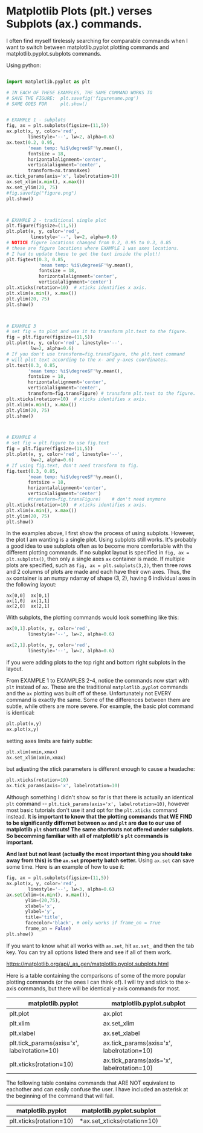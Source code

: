 # Matplotlib Plots (plt.) verses Subplots (ax.) commands.
I often find myself tirelessly searching for comparable commands when I want to switch between matplotlib.pyplot plotting commands and matplotlib.pyplot.subplots commands. 

Using python:

```python

import matplotlib.pyplot as plt

# IN EACH OF THESE EXAMPLES, THE SAME COMMAND WORKS TO 
# SAVE THE FIGURE:  plt.savefig('figurename.png')
# SAME GOES FOR     plt.show()


# EXAMPLE 1 - subplots
fig, ax = plt.subplots(figsize=(11,5))
ax.plot(x, y, color='red', 
        linestyle='--', lw=2, alpha=0.6)
ax.text(0.2, 0.95, 
        'mean temp: %i$\degree$F'%y.mean(),
        fontsize = 18,
        horizontalalignment='center',
        verticalalignment='center', 
        transform=ax.transAxes)
ax.tick_params(axis='x', labelrotation=10)
ax.set_xlim(x.min(), x.max())
ax.set_ylim(20, 75)
#fig.savefig("figure.png")
plt.show()



# EXAMPLE 2 - traditional single plot
plt.figure(figsize=(11,5))
plt.plot(x, y, color='red', 
         linestyle='--', lw=2, alpha=0.6)
# NOTICE figure locations changed from 0.2, 0.95 to 0.3, 0.85
# these are figure locations where EXAMPLE 1 was axes locations. 
# I had to update these to get the text inside the plot!!
plt.figtext(0.3, 0.85, 
            'mean temp: %i$\degree$F'%y.mean(),
            fontsize = 18,
            horizontalalignment='center',
            verticalalignment='center')
plt.xticks(rotation=10)  # xticks identifies x axis.
plt.xlim(x.min(), x.max())
plt.ylim(20, 75)
plt.show()



# EXAMPLE 3
# set fig = to plot and use it to transform plt.text to the figure.
fig = plt.figure(figsize=(11,5))
plt.plot(x, y, color='red', linestyle='--', 
         lw=2, alpha=0.6)
# If you don't use transform=fig.transFigure, the plt.text command
# will plot text according to the x- and y-axes coordinates. 
plt.text(0.3, 0.85,
        'mean temp: %i$\degree$F'%y.mean(),
        fontsize = 18,
        horizontalalignment='center',
        verticalalignment='center', 
        transform=fig.transFigure) # transform plt.text to the figure.
plt.xticks(rotation=10)  # xticks identifies x axis.
plt.xlim(x.min(), x.max())
plt.ylim(20, 75)
plt.show()



# EXAMPLE 4
# set fig = plt.figure to use fig.text 
fig = plt.figure(figsize=(11,5))
plt.plot(x, y, color='red', linestyle='--', 
         lw=2, alpha=0.6)
# If using fig.text, don't need transform to fig.
fig.text(0.3, 0.85,
        'mean temp: %i$\degree$F'%y.mean(),
        fontsize = 18,
        horizontalalignment='center',
        verticalalignment='center') 
        #transform=fig.transFigure)    # don't need anymore
plt.xticks(rotation=10)  # xticks identifies x axis.
plt.xlim(x.min(), x.max())
plt.ylim(20, 75)
plt.show()
```
In the examples above, I first show the process of using subplots. However, the plot I am wanting is a single plot. Using subplots still works. It's probably a good idea to use subplots often as to become more comfortable with the different plotting commands. If no subplot layout is specified in `fig, ax = plt.subplots()`, then only a single axes `ax` container is made. If multiple plots are specified, such as `fig, ax = plt.subplots(3,2)`, then three rows and 2 columns of plots are made and each have their own axes. Thus, the `ax` container is an numpy ndarray of shape (3, 2), having 6 individual axes in the following layout:
``` 
ax[0,0]  ax[0,1]
ax[1,0]  ax[1,1]
ax[2,0]  ax[2,1]
```
With subplots, the plotting commands would look something like this:
```python
ax[0,1].plot(x, y, color='red', 
        linestyle='--', lw=2, alpha=0.6)

ax[2,1].plot(x, y, color='red', 
        linestyle='--', lw=2, alpha=0.6)
```
if you were adding plots to the top right and bottom right subplots in the layout. 


From EXAMPLE 1 to EXAMPLES 2-4, notice the commands now start with `plt` instead of `ax`. These are the traditional `matplotlib.pyplot` commands and the `ax` plotting was built off of these. 
Unfortunately not EVERY command is exactly the same. Some of the differences between them are subtle, while others are more severe. For example, the basic plot command is identical:
```python
plt.plot(x,y)
ax.plot(x,y)
```
setting axes limits are fairly subtle:
```python
plt.xlim(xmin,xmax)
ax.set_xlim(xmin,xmax)
```
but adjusting the xtick parameters is different enough to cause a headache:
```python
plt.xticks(rotation=10)
ax.tick_params(axis='x', labelrotation=10)
```
Although something I didn't show so far is that there is actually an identical `plt` command -- `plt.tick_params(axis='x', labelrotation=10)`, however most basic tutorials don't use it and opt for the `plt.xticks` command instead. **It is important to know that the plotting commands that WE FIND to be significantly differnet between `ax` and `plt` are due to our use of matplotlib `plt` shortcuts! The same shortcuts not offered under subplots. So becomming familiar with all of matplotlib's `plt` commands is important.**


**And last but not least (actually the most important thing you should take away from this) is the `ax.set` property batch setter.**
Using `ax.set` can save some time. 
Here is an example of how to use it:
```python
fig, ax = plt.subplots(figsize=(11,5))
ax.plot(x, y, color='red', 
        linestyle='--', lw=3, alpha=0.6)
ax.set(xlim=(x.min(), x.max()),
       ylim=(20,75),
       xlabel='x',
       ylabel='y',
       title='title',
       facecolor='black', # only works if frame_on = True
       frame_on = False)
plt.show()
```
If you want to know what all works with `ax.set`, hit `ax.set_` and then the tab key. You can try all options listed there and see if all of them work.  

https://matplotlib.org/api/_as_gen/matplotlib.pyplot.subplots.html

Here is a table containing the comparisons of some of the more popular plotting commands (or the ones I can think of). I will try and stick to the x-axis commands, but there will be identical y-axis commands for most. 

<table>
  <thead>
    <tr>
      <th>matplotlib.pyplot</th>
      <th>matplotlib.pyplot.subplot</th>
    </tr>
  </thead>
  <tbody>
    <tr>
      <td>plt.plot</td>
      <td>ax.plot</td>
    </tr>
    <tr>
      <td>plt.xlim</td>
      <td>ax.set_xlim</td>
    </tr>
    <tr>
      <td>plt.xlabel</td>
      <td>ax.set_xlabel</td>
    </tr>
    <tr>
      <td>plt.tick_params(axis='x', labelrotation=10)</td>
      <td>ax.tick_params(axis='x', labelrotation=10)</td>
    </tr>
    <tr>
      <td>plt.xticks(rotation=10)</td>
      <td>ax.tick_params(axis='x', labelrotation=10)</td>
    </tr>
  </tbody>
</table>




The following table contains commands that ARE NOT equivalent to eachother and can easily confuse the user. I have included an asterisk at the beginning of the command that will fail. 
<table>
  <thead>
    <tr>
      <th>matplotlib.pyplot</th>
      <th>matplotlib.pyplot.subplot</th>
    </tr>
  </thead>
  <tbody>
    <tr>
      <td>plt.xticks(rotation=10)</td>
      <td>*ax.set_xticks(rotation=10)</td>
    </tr>
  </tbody>
</table>


